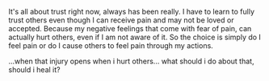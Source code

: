 
It's all about trust right now, always has been really. I have to learn to fully trust others even though I can receive pain and may not be loved or accepted. Because my negative feelings that come with fear of pain, can actually hurt others, even if I am not aware of it. So the choice is simply do I feel pain or do I cause others to feel pain through my actions.

...when that injury opens when i hurt others... what should i do about that,
should i heal it? 
